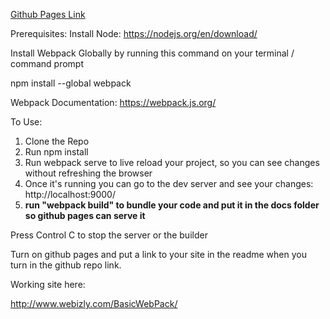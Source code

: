 [Github Pages Link](https://gs494.github.io/BasicWebPack/)

Prerequisites:
Install Node:
https://nodejs.org/en/download/


Install Webpack Globally by running this command on your terminal / command prompt

npm install --global webpack

Webpack Documentation: https://webpack.js.org/

To Use:

1.  Clone the Repo
2.  Run npm install
3.  Run webpack serve to live reload your project, so you can see changes without refreshing the browser
4.  Once it's running you can go to the dev server and see your changes: http://localhost:9000/
5.  **run "webpack build" to bundle your code and put it in the docs folder so github pages can serve it**

Press Control C to stop the server or the builder

Turn on github pages and put a link to your site in the readme when you turn in the github repo link.

Working site here:

http://www.webizly.com/BasicWebPack/
